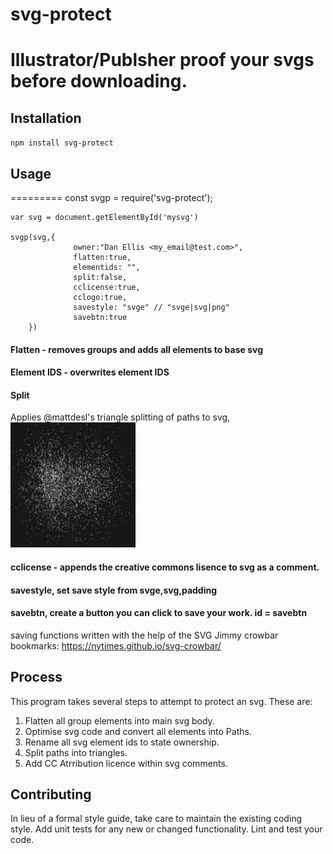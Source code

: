 # svg-protect
Illustrator/Publsher proof your svgs before downloading.
=========

## Installation

  `npm install svg-protect`

## Usage
=========
    const svgp = require('svg-protect');

    var svg = document.getElementById('mysvg')

    svgp(svg,{
                  owner:"Dan Ellis <my_email@test.com>",
                  flatten:true,
                  elementids: "",
                  split:false,
                  cclicense:true,
                  cclogo:true,
                  savestyle: "svge" // "svge|svg|png"
                  savebtn:true
        })


#### Flatten - removes groups and adds all elements to base svg

#### Element IDS - overwrites element IDS

#### Split

Applies @mattdesl's triangle splitting of paths to svg,
<img src="@mattdesl.gif" width="200" height="200" />

#### cclicense - appends the creative commons lisence to svg as a comment.

#### savestyle, set save style from svge,svg,padding

#### savebtn, create a button you can click to save your work. id = savebtn
saving functions written with the help of the SVG Jimmy crowbar bookmarks: https://nytimes.github.io/svg-crowbar/




## Process
This program takes several steps to attempt to protect an svg. These are:

1. Flatten all group elements into main svg body.
2. Optimise svg code and convert all elements into Paths.
3. Rename all svg element ids to state ownership.   
4. Split paths into triangles.
5. Add CC Atrribution licence within svg comments.





## Contributing

In lieu of a formal style guide, take care to maintain the existing coding style. Add unit tests for any new or changed functionality. Lint and test your code.
